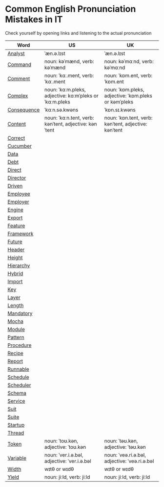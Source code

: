 # Common English Pronunciation Mistakes in IT

Check yourself by opening links and listening to the actual pronunciation

Word | US | UK
------------ | ------------- | -------------
[Analyst](https://dictionary.cambridge.org/us/dictionary/english/analyst) | ˈæn.ə.lɪst | ˈæn.ə.lɪst |
[Command](https://dictionary.cambridge.org/us/dictionary/english/command) | noun: kəˈmænd, verb: kəˈmænd | noun: kəˈmɑːnd, verb: kəˈmɑːnd |
[Comment](https://dictionary.cambridge.org/us/dictionary/english/comment) | noun: ˈkɑː.ment, verb: ˈkɑː.ment | noun: ˈkɒm.ent, verb: ˈkɒm.ent |
[Complex](https://dictionary.cambridge.org/us/dictionary/english/complex) | noun: ˈkɑːm.pleks, adjective: kɑːmˈpleks or ˈkɑːm.pleks | noun: ˈkɒm.pleks, adjective: ˈkɒm.pleks or kəmˈpleks |
[Consequence](https://dictionary.cambridge.org/us/dictionary/english/consequence) | ˈkɑːn.sə.kwəns | ˈkɒn.sɪ.kwəns |
[Content](https://dictionary.cambridge.org/us/dictionary/english/content) | noun: ˈkɑːn.tent, verb: kənˈtent, adjective: kənˈtent | noun: ˈkɒn.tent, verb: kənˈtent, adjective: kənˈtent |
[Correct](https://dictionary.cambridge.org/us/dictionary/english/correct) |  |  |
[Cucumber](https://dictionary.cambridge.org/us/dictionary/english/cucumber) |  |  |
[Data](https://dictionary.cambridge.org/us/dictionary/english/data) |  |  |
[Debt](https://dictionary.cambridge.org/us/dictionary/english/debt) |  |  |
[Direct](https://dictionary.cambridge.org/us/dictionary/english/direct) |  |  |
[Director](https://dictionary.cambridge.org/us/dictionary/english/director) |  |  |
[Driven](https://dictionary.cambridge.org/us/dictionary/english/driven) |  |  |
[Employee](https://dictionary.cambridge.org/us/dictionary/english/employee) |  |  |
[Employer](https://dictionary.cambridge.org/us/dictionary/english/employer) |  |  |
[Engine](https://dictionary.cambridge.org/us/dictionary/english/engine) |  |  |
[Export](https://dictionary.cambridge.org/us/dictionary/english/export) |  |  |
[Feature](https://dictionary.cambridge.org/us/dictionary/english/feature) |  |  |
[Framework](https://dictionary.cambridge.org/us/dictionary/english/framework) |  |  |
[Future](https://dictionary.cambridge.org/us/dictionary/english/future) |  |  |
[Header](https://dictionary.cambridge.org/us/dictionary/english/header) |  |  |
[Height](https://dictionary.cambridge.org/us/dictionary/english/height) |  |  |
[Hierarchy](https://dictionary.cambridge.org/us/dictionary/english/hierarchy) |  |  |
[Hybrid](https://dictionary.cambridge.org/us/dictionary/english/hybrid) |  |  |
[Import](https://dictionary.cambridge.org/us/dictionary/english/import) |  |  |
[Key](https://dictionary.cambridge.org/us/dictionary/english/key) |  |  |
[Layer](https://dictionary.cambridge.org/us/dictionary/english/layer) |  |  |
[Length](https://dictionary.cambridge.org/us/dictionary/english/length) |  |  |
[Mandatory](https://dictionary.cambridge.org/us/dictionary/english/mandatory) |  |  |
[Mocha](https://dictionary.cambridge.org/us/dictionary/english/mocha) |  |  |
[Module](https://dictionary.cambridge.org/us/dictionary/english/module) |  |  |
[Pattern](https://dictionary.cambridge.org/us/dictionary/english/pattern) |  |  |
[Procedure](https://dictionary.cambridge.org/us/dictionary/english/procedure) |  |  |
[Recipe](https://dictionary.cambridge.org/us/dictionary/english/recipe) |  |  |
[Report](https://dictionary.cambridge.org/us/dictionary/english/report) |  |  |
[Runnable](https://www.merriam-webster.com/dictionary/runnable) |  |  |
[Schedule](https://dictionary.cambridge.org/us/dictionary/english/schedule) |  |  |
[Scheduler](https://dictionary.cambridge.org/us/dictionary/english/scheduler) |  |  |
[Schema](https://dictionary.cambridge.org/us/dictionary/english/schema) |  |  |
[Service](https://dictionary.cambridge.org/us/dictionary/english/service) |  |  |
[Suit](https://dictionary.cambridge.org/us/dictionary/english/suit) |  |  |
[Suite](https://dictionary.cambridge.org/us/dictionary/english/suite) |  |  |
[Startup](https://dictionary.cambridge.org/us/dictionary/english/start-up) |  |  |
[Thread](https://dictionary.cambridge.org/us/dictionary/english/thread) |  |  |
[Token](https://dictionary.cambridge.org/us/dictionary/english/token) | noun: ˈtoʊ.kən, adjective: ˈtoʊ.kən | noun: ˈtəʊ.kən, adjective: ˈtəʊ.kən |
[Variable](https://dictionary.cambridge.org/us/dictionary/english/variable) | noun: ˈver.i.ə.bəl, adjective: ˈver.i.ə.bəl | noun: ˈveə.ri.ə.bəl, adjective: ˈveə.ri.ə.bəl |
[Width](https://dictionary.cambridge.org/us/dictionary/english/width) | wɪtθ or wɪdθ | wɪtθ or wɪdθ |
[Yield](https://dictionary.cambridge.org/us/dictionary/english/yield) | noun: jiːld, verb: jiːld | noun: jiːld, verb: jiːld |